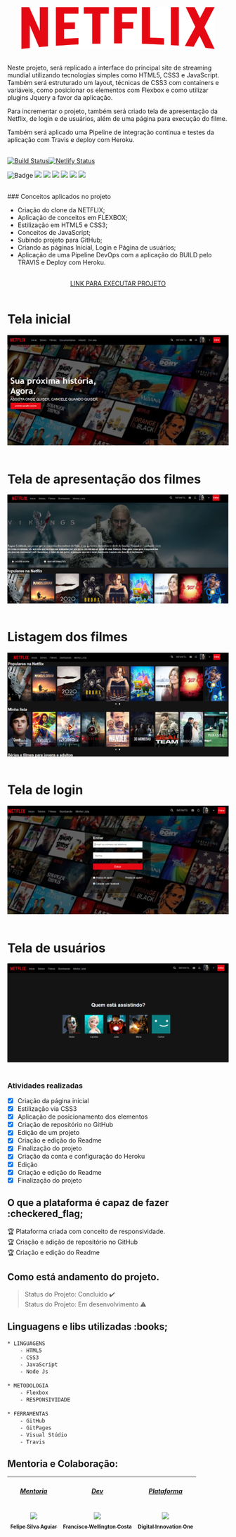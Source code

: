<div align="center">
    <img src="static/images/logo-netflix.png" height="95px" width="440px" />
</div></br>

Neste projeto, será replicado a interface do principal site de streaming mundial utilizando tecnologias simples como HTML5, CSS3 e JavaScript. Também será estruturado um layout, técnicas de CSS3 com containers e variáveis, como posicionar os elementos com Flexbox e como utilizar plugins Jquery a favor da aplicação.

Para incrementar o projeto, também será criado tela de apresentação da Netflix, de login e de usuários, além de uma página para execução do filme.

Também será aplicado uma Pipeline de integração continua e testes da aplicação com Travis e deploy com Heroku.
</br></br>

<!--Markdown do travis-->
[![Build Status](https://travis-ci.com/wellington197/Interface_Netflix.svg?branch=main)](https://travis-ci.com/wellington197/Interface_Netflix)[![Netlify Status](https://api.netlify.com/api/v1/badges/2a452c74-e736-48fb-b8f4-d3d8889481e8/deploy-status)](https://app.netlify.com/sites/interfacenetflix/deploys)


![Badge](https://img.shields.io/static/v1?label=css3&message=linguagem&color=blue&style=for-the-badge&logo=CSS3)
<img src="https://img.shields.io/static/v1?label=HTML5&message=linguagem&color=green&style=for-the-badge&logo=HTML5"/>
<img src="https://img.shields.io/static/v1?label=JavaScript&message=linguagem&color=orange&style=for-the-badge&logo=JAVASCRIPT"/>
<img src="https://img.shields.io/static/v1?label=flexbox&message=metodologia&color=yellow&style=for-the-badge&logo=Flexbox"/>
<img src="https://img.shields.io/static/v1?label=Github&message=plataforma&color=orange&style=for-the-badge&logo=GITHUB"/>
<img src="https://img.shields.io/static/v1?label=visualstudio&message=plataforma&color=blue&style=for-the-badge&logo=VISUALSTUDIO"/>
<img src="https://img.shields.io/static/v1?label=devops&message=cultura&color=cream&style=for-the-badge&logo=DEVOPS"/>

</br>
### Conceitos aplicados no projeto

- Criação do clone da NETFLIX;
- Aplicação de conceitos em FLEXBOX;
- Estilização em HTML5 e CSS3;
- Conceitos de JavaScript;
- Subindo projeto para GitHub;
- Criando as páginas Inicial, Login e Página de usuários; 
- Aplicação de uma Pipeline DevOps com a aplicação do BUILD pelo TRAVIS e Deploy com Heroku.</br>


</br>
<div align="center">
    <a href="https://netflix-clone-dio.herokuapp.com/#" height="95px" width="440px">LINK PARA EXECUTAR PROJETO
    </a>
</div></br>

<h1>Tela inicial</h1>
<img src="static/images/paginas_do_projeto/inicial.PNG"/></br></br>

<h1>Tela de apresentação dos filmes</h1>
<img src="static/images/paginas_do_projeto/tela_apresentação_filmes.PNG"/></br></br>

<h1>Listagem dos filmes</h1>
<img src="static/images/paginas_do_projeto/Filmes.PNG"/></br></br>

<h1>Tela de login</h1>
<img src="static/images/paginas_do_projeto/login.PNG"/></br></br>

<h1>Tela de usuários</h1>
<img src="static/images/paginas_do_projeto/usuarios.PNG"/></br></br>


### Atividades realizadas 

- [X] Criação da página inicial
- [X] Estilização via CSS3
- [X] Aplicação de posicionamento dos elementos
- [X] Criação de repositório no GitHub
- [X] Edição de um projeto
- [X] Criação e edição do Readme
- [X] Finalização do projeto
- [X] Criação da conta e configuração do Heroku
- [X] Edição 
- [X] Criação e edição do Readme
- [X] Finalização do projeto

## O que a plataforma é capaz de fazer :checkered_flag;

:trophy: Plataforma criada com conceito de responsividade.</br>
:trophy: Criação e adição de repositório no GitHub</br>
:trophy: Criação e edição do Readme</br>


## Como está andamento do projeto.

> Status do Projeto: Concluido :heavy_check_mark:</br>
> Status do Projeto: Em desenvolvimento :warning:

## Linguagens e libs utilizadas :books;
    * LINGUAGENS
        - HTML5
        - CSS3
        - JavaScript
        - Node Js

    * METODOLOGIA
        - Flexbox
        - RESPONSIVIDADE
        
    * FERRAMENTAS
        - GitHub
        - GitPages
        - Visual Stúdio
        - Travis

## Mentoria e Colaboração:

[<h5>Mentoria</h5><br><img src="https://avatars.githubusercontent.com/u/37452836?s=400&u=3a9f100eb06cdf78d5f981666603bb312d61a037&v=4" width=115 > <br> <sub>Felipe Silva Aguiar</sub>](https://github.com/felipeAguiarCode) |[<h5>Dev</h5><br><img src="https://avatars0.githubusercontent.com/u/46049384?s=400&u=5ffc9ececdad90da42baa09e1892f037e800e0db&v=4" width=115 > <br> <sub> Francisco Wellington Costa </sub>](https://github.com/wellington197) |[<h5>Plataforma</h5><br><img src="https://avatars0.githubusercontent.com/u/26231823?s=200&v=4" width=115 > <br> <sub> Digital Innovation One </sub>](https://github.com/search?q=digitalinovation) 
| :---: | :---: | :---: |
